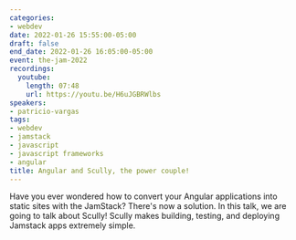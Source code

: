 ```yaml
---
categories:
- webdev
date: 2022-01-26 15:55:00-05:00
draft: false
end_date: 2022-01-26 16:05:00-05:00
event: the-jam-2022
recordings:
  youtube:
    length: 07:48
    url: https://youtu.be/H6uJGBRWlbs
speakers:
- patricio-vargas
tags:
- webdev
- jamstack
- javascript
- javascript frameworks
- angular
title: Angular and Scully, the power couple!
---
```



Have you ever wondered how to convert your Angular applications into static sites with the JamStack? There's now a solution. In this talk, we are going to talk about Scully! Scully makes building, testing, and deploying Jamstack apps extremely simple.
